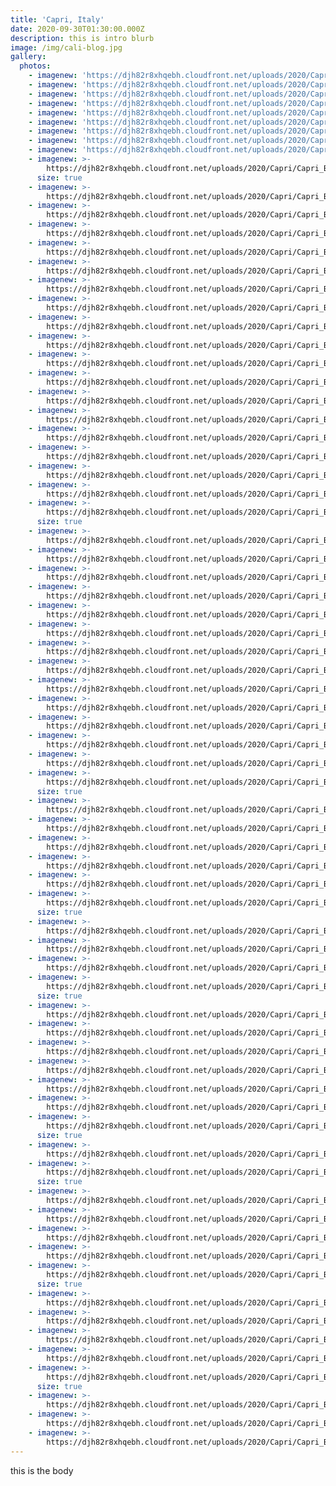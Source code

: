 ```yaml
---
title: 'Capri, Italy'
date: 2020-09-30T01:30:00.000Z
description: this is intro blurb
image: /img/cali-blog.jpg
gallery:
  photos:
    - imagenew: 'https://djh82r8xhqebh.cloudfront.net/uploads/2020/Capri/Capri_Blog-1.jpg'
    - imagenew: 'https://djh82r8xhqebh.cloudfront.net/uploads/2020/Capri/Capri_Blog-2.jpg'
    - imagenew: 'https://djh82r8xhqebh.cloudfront.net/uploads/2020/Capri/Capri_Blog-3.jpg'
    - imagenew: 'https://djh82r8xhqebh.cloudfront.net/uploads/2020/Capri/Capri_Blog-4.jpg'
    - imagenew: 'https://djh82r8xhqebh.cloudfront.net/uploads/2020/Capri/Capri_Blog-5.jpg'
    - imagenew: 'https://djh82r8xhqebh.cloudfront.net/uploads/2020/Capri/Capri_Blog-6.jpg'
    - imagenew: 'https://djh82r8xhqebh.cloudfront.net/uploads/2020/Capri/Capri_Blog-7.jpg'
    - imagenew: 'https://djh82r8xhqebh.cloudfront.net/uploads/2020/Capri/Capri_Blog-8.jpg'
    - imagenew: 'https://djh82r8xhqebh.cloudfront.net/uploads/2020/Capri/Capri_Blog-9.jpg'
    - imagenew: >-
        https://djh82r8xhqebh.cloudfront.net/uploads/2020/Capri/Capri_Blog-10.jpg
      size: true
    - imagenew: >-
        https://djh82r8xhqebh.cloudfront.net/uploads/2020/Capri/Capri_Blog-11.jpg
    - imagenew: >-
        https://djh82r8xhqebh.cloudfront.net/uploads/2020/Capri/Capri_Blog-12.jpg
    - imagenew: >-
        https://djh82r8xhqebh.cloudfront.net/uploads/2020/Capri/Capri_Blog-13.jpg
    - imagenew: >-
        https://djh82r8xhqebh.cloudfront.net/uploads/2020/Capri/Capri_Blog-14.jpg
    - imagenew: >-
        https://djh82r8xhqebh.cloudfront.net/uploads/2020/Capri/Capri_Blog-15.jpg
    - imagenew: >-
        https://djh82r8xhqebh.cloudfront.net/uploads/2020/Capri/Capri_Blog-16.jpg
    - imagenew: >-
        https://djh82r8xhqebh.cloudfront.net/uploads/2020/Capri/Capri_Blog-17.jpg
    - imagenew: >-
        https://djh82r8xhqebh.cloudfront.net/uploads/2020/Capri/Capri_Blog-18.jpg
    - imagenew: >-
        https://djh82r8xhqebh.cloudfront.net/uploads/2020/Capri/Capri_Blog-19.jpg
    - imagenew: >-
        https://djh82r8xhqebh.cloudfront.net/uploads/2020/Capri/Capri_Blog-20.jpg
    - imagenew: >-
        https://djh82r8xhqebh.cloudfront.net/uploads/2020/Capri/Capri_Blog-21.jpg
    - imagenew: >-
        https://djh82r8xhqebh.cloudfront.net/uploads/2020/Capri/Capri_Blog-22.jpg
    - imagenew: >-
        https://djh82r8xhqebh.cloudfront.net/uploads/2020/Capri/Capri_Blog-23.jpg
    - imagenew: >-
        https://djh82r8xhqebh.cloudfront.net/uploads/2020/Capri/Capri_Blog-24.jpg
    - imagenew: >-
        https://djh82r8xhqebh.cloudfront.net/uploads/2020/Capri/Capri_Blog-25.jpg
    - imagenew: >-
        https://djh82r8xhqebh.cloudfront.net/uploads/2020/Capri/Capri_Blog-26.jpg
    - imagenew: >-
        https://djh82r8xhqebh.cloudfront.net/uploads/2020/Capri/Capri_Blog-27.jpg
    - imagenew: >-
        https://djh82r8xhqebh.cloudfront.net/uploads/2020/Capri/Capri_Blog-28.jpg
      size: true
    - imagenew: >-
        https://djh82r8xhqebh.cloudfront.net/uploads/2020/Capri/Capri_Blog-29.jpg
    - imagenew: >-
        https://djh82r8xhqebh.cloudfront.net/uploads/2020/Capri/Capri_Blog-30.jpg
    - imagenew: >-
        https://djh82r8xhqebh.cloudfront.net/uploads/2020/Capri/Capri_Blog-31.jpg
    - imagenew: >-
        https://djh82r8xhqebh.cloudfront.net/uploads/2020/Capri/Capri_Blog-32.jpg
    - imagenew: >-
        https://djh82r8xhqebh.cloudfront.net/uploads/2020/Capri/Capri_Blog-33.jpg
    - imagenew: >-
        https://djh82r8xhqebh.cloudfront.net/uploads/2020/Capri/Capri_Blog-34.jpg
    - imagenew: >-
        https://djh82r8xhqebh.cloudfront.net/uploads/2020/Capri/Capri_Blog-35.jpg
    - imagenew: >-
        https://djh82r8xhqebh.cloudfront.net/uploads/2020/Capri/Capri_Blog-36.jpg
    - imagenew: >-
        https://djh82r8xhqebh.cloudfront.net/uploads/2020/Capri/Capri_Blog-37.jpg
    - imagenew: >-
        https://djh82r8xhqebh.cloudfront.net/uploads/2020/Capri/Capri_Blog-38.jpg
    - imagenew: >-
        https://djh82r8xhqebh.cloudfront.net/uploads/2020/Capri/Capri_Blog-39.jpg
    - imagenew: >-
        https://djh82r8xhqebh.cloudfront.net/uploads/2020/Capri/Capri_Blog-40.jpg
    - imagenew: >-
        https://djh82r8xhqebh.cloudfront.net/uploads/2020/Capri/Capri_Blog-41.jpg
    - imagenew: >-
        https://djh82r8xhqebh.cloudfront.net/uploads/2020/Capri/Capri_Blog-42.jpg
      size: true
    - imagenew: >-
        https://djh82r8xhqebh.cloudfront.net/uploads/2020/Capri/Capri_Blog-43.jpg
    - imagenew: >-
        https://djh82r8xhqebh.cloudfront.net/uploads/2020/Capri/Capri_Blog-44.jpg
    - imagenew: >-
        https://djh82r8xhqebh.cloudfront.net/uploads/2020/Capri/Capri_Blog-45.jpg
    - imagenew: >-
        https://djh82r8xhqebh.cloudfront.net/uploads/2020/Capri/Capri_Blog-46.jpg
    - imagenew: >-
        https://djh82r8xhqebh.cloudfront.net/uploads/2020/Capri/Capri_Blog-47.jpg
    - imagenew: >-
        https://djh82r8xhqebh.cloudfront.net/uploads/2020/Capri/Capri_Blog-48.jpg
      size: true
    - imagenew: >-
        https://djh82r8xhqebh.cloudfront.net/uploads/2020/Capri/Capri_Blog-49.jpg
    - imagenew: >-
        https://djh82r8xhqebh.cloudfront.net/uploads/2020/Capri/Capri_Blog-50.jpg
    - imagenew: >-
        https://djh82r8xhqebh.cloudfront.net/uploads/2020/Capri/Capri_Blog-51.jpg
    - imagenew: >-
        https://djh82r8xhqebh.cloudfront.net/uploads/2020/Capri/Capri_Blog-52.jpg
      size: true
    - imagenew: >-
        https://djh82r8xhqebh.cloudfront.net/uploads/2020/Capri/Capri_Blog-53.jpg
    - imagenew: >-
        https://djh82r8xhqebh.cloudfront.net/uploads/2020/Capri/Capri_Blog-54.jpg
    - imagenew: >-
        https://djh82r8xhqebh.cloudfront.net/uploads/2020/Capri/Capri_Blog-55.jpg
    - imagenew: >-
        https://djh82r8xhqebh.cloudfront.net/uploads/2020/Capri/Capri_Blog-56.jpg
    - imagenew: >-
        https://djh82r8xhqebh.cloudfront.net/uploads/2020/Capri/Capri_Blog-57.jpg
    - imagenew: >-
        https://djh82r8xhqebh.cloudfront.net/uploads/2020/Capri/Capri_Blog-58.jpg
    - imagenew: >-
        https://djh82r8xhqebh.cloudfront.net/uploads/2020/Capri/Capri_Blog-59.jpg
      size: true
    - imagenew: >-
        https://djh82r8xhqebh.cloudfront.net/uploads/2020/Capri/Capri_Blog-60.jpg
    - imagenew: >-
        https://djh82r8xhqebh.cloudfront.net/uploads/2020/Capri/Capri_Blog-61.jpg
      size: true
    - imagenew: >-
        https://djh82r8xhqebh.cloudfront.net/uploads/2020/Capri/Capri_Blog-62.jpg
    - imagenew: >-
        https://djh82r8xhqebh.cloudfront.net/uploads/2020/Capri/Capri_Blog-63.jpg
    - imagenew: >-
        https://djh82r8xhqebh.cloudfront.net/uploads/2020/Capri/Capri_Blog-64.jpg
    - imagenew: >-
        https://djh82r8xhqebh.cloudfront.net/uploads/2020/Capri/Capri_Blog-65.jpg
    - imagenew: >-
        https://djh82r8xhqebh.cloudfront.net/uploads/2020/Capri/Capri_Blog-66.jpg
      size: true
    - imagenew: >-
        https://djh82r8xhqebh.cloudfront.net/uploads/2020/Capri/Capri_Blog-67.jpg
    - imagenew: >-
        https://djh82r8xhqebh.cloudfront.net/uploads/2020/Capri/Capri_Blog-68.jpg
    - imagenew: >-
        https://djh82r8xhqebh.cloudfront.net/uploads/2020/Capri/Capri_Blog-69.jpg
    - imagenew: >-
        https://djh82r8xhqebh.cloudfront.net/uploads/2020/Capri/Capri_Blog-70.jpg
    - imagenew: >-
        https://djh82r8xhqebh.cloudfront.net/uploads/2020/Capri/Capri_Blog-71.jpg
      size: true
    - imagenew: >-
        https://djh82r8xhqebh.cloudfront.net/uploads/2020/Capri/Capri_Blog-72.jpg
    - imagenew: >-
        https://djh82r8xhqebh.cloudfront.net/uploads/2020/Capri/Capri_Blog-73.jpg
    - imagenew: >-
        https://djh82r8xhqebh.cloudfront.net/uploads/2020/Capri/Capri_Blog-74.jpg
---
```

this is the body
